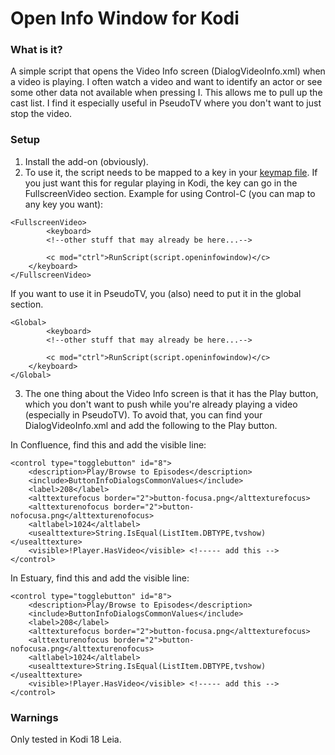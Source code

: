 Open Info Window for Kodi
======

### What is it?
A simple script that opens the Video Info screen (DialogVideoInfo.xml) when a video is playing.  I often watch a video and want to identify an actor or see some other data not available when pressing I.  This allows me to pull up the cast list.  I find it especially useful in PseudoTV where you don't want to just stop the video.

### Setup
1. Install the add-on (obviously).
2. To use it, the script needs to be mapped to a key in your [keymap file](https://kodi.wiki/view/Keymap#Location_of_keymaps).  If you just want this for regular playing in Kodi, the key can go in the FullscreenVideo section.  Example for using Control-C (you can map to any key you want):

```
<FullscreenVideo>
        <keyboard>
		<!--other stuff that may already be here...-->
			
		<c mod="ctrl">RunScript(script.openinfowindow)</c>  
	</keyboard>
</FullscreenVideo>
```

If you want to use it in PseudoTV, you (also) need to put it in the global section.

```
<Global>
        <keyboard>
		<!--other stuff that may already be here...-->
			
		<c mod="ctrl">RunScript(script.openinfowindow)</c>  
	</keyboard>
</Global>
```

3. The one thing about the Video Info screen is that it has the Play button, which you don't want to push while you're already playing a video (especially in PseudoTV).  To avoid that, you can find your DialogVideoInfo.xml and add the following to the Play button.

In Confluence, find this and add the visible line:

```
<control type="togglebutton" id="8">
	<description>Play/Browse to Episodes</description>
	<include>ButtonInfoDialogsCommonValues</include>
	<label>208</label>
	<alttexturefocus border="2">button-focusa.png</alttexturefocus>
	<alttexturenofocus border="2">button-nofocusa.png</alttexturenofocus>
	<altlabel>1024</altlabel>
	<usealttexture>String.IsEqual(ListItem.DBTYPE,tvshow)</usealttexture>
	<visible>!Player.HasVideo</visible>	<!----- add this -->
</control>
```

In Estuary, find this and add the visible line:



```
<control type="togglebutton" id="8">
	<description>Play/Browse to Episodes</description>
	<include>ButtonInfoDialogsCommonValues</include>
	<label>208</label>
	<alttexturefocus border="2">button-focusa.png</alttexturefocus>
	<alttexturenofocus border="2">button-nofocusa.png</alttexturenofocus>
	<altlabel>1024</altlabel>
	<usealttexture>String.IsEqual(ListItem.DBTYPE,tvshow)</usealttexture>
	<visible>!Player.HasVideo</visible> <!----- add this -->
</control>
```

### Warnings
Only tested in Kodi 18 Leia.


